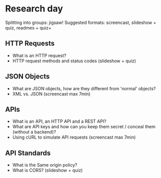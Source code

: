 # Research day

Splitting into groups: jigsaw!
Suggested formats: screencast, slideshow + quiz, readmes + quiz+

## HTTP Requests

- What is an HTTP request?
- HTTP request methods and status codes (slideshow + quiz)

## JSON Objects

- What are JSON objects, how are they different from 'normal' objects?
- XML vs. JSON (screencast max 7min)

## APIs

- What is an API, an HTTP API and a REST API?
- What are API keys and how can you keep them secret / conceal them (without a backend)?
- Using cURL to simulate API requests (screencast max 7min)

## API Standards

- What is the Same origin policy?
- What is CORS? (slideshow + quiz)
